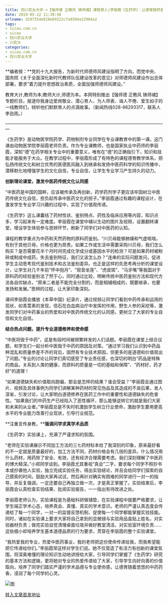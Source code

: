 ```yaml
---
title: 四川农业大学->【强师德 正教风 铸师魂】课程育人|李丽霞《生药学》：让德育随药香浸润人心 | sicau.com.cn
date: 2019-05-22 11:39:50
urlname: d197354e818e69122c7a9394a12964a2
tags: 
- sicau.com.cn
- sicau
- 四川农业大学
- 川农大
categories:
- sicau.com.cn
- 四川农业大学
---
```



**编者按：**党的十九大报告，为新时代师德师风建设指明了方向，而党中央、国务院《关于全面深化新时代教师队伍建设改革的意见》对师德师风建设作出总体部署，要求“着力提升思想政治素质，全面加强师德师风建设。”

教育大计,教师为本;教师大计,师德为本。本网特别推出【强师德 正教风 铸师魂】专题栏目，报道你我身边爱岗敬业、潜心育人、为人师表、诲人不倦、爱生如子的一线教师们，倾听他们默默育人的点滴故事。（新闻热线028-86293317，联系人李劲雨。）

—————————————————————————————————————

《生药学》是动物医学院药学、药物制剂专业同学在专业课教育中的第一课。这门课由动物医学院李丽霞老师负责。作为专业课教师，也是国家执业中药师的李丽霞，深知“德”在药学相关专业中的重要意义，唯有在“德”的正确指引下，知识和技能才能服务于大众。在教学过程中，李丽霞形成了有特色的课程德育教学体系，把弘扬传统文化和树立优秀的医德医风融入到继承和发扬中医药科学的知识传播中，潜移默化地增强学生的文化自信，专业自信，让学生专业学习产生持久的动力。

**创新理论课堂，激发中医药传统文化认同感**

“中医药是中国的国粹，应该被传承及再创新，药学药剂学子更应该牢固树立中医药传统文化自信，担负起传承中医药文化的担子。”李丽霞通过有趣的课程设计，在激发学生专业学习兴趣的过程中，实现了价值观传递。

《生药学》这么课囊括了药材性状、鉴别特点、药性及临床应用等内容，知识点多，学习起来有一定难度。李丽霞在课堂中辅以生动的图片及视频，设置翻转课堂，增设学生体验参与思辨环节，刷新了同学们对中医药的认知。

课程的教学重点为中药和天然药物的原料药鉴别。“川贝母能够肺燥和气虚咳喘，有别于其他贝母，价格也更为昂贵。如果工作或生活中需要采购川贝母，我们怎么购买？是否需要花半个月时间完成化学成分或基因水平的检测？可是如果药材被粉碎或制成中成药，失去鉴别特征，我们又该怎么办？”连串的实际问题发问，促进学生主动思考现代鉴别技术和古法鉴别差异。也正是这样的先思考再分析的课堂设计，让学生对几千年前“怀中抱月”、“观音坐莲”、“虎皮斑”、“马牙嘴”等我国对于原料药的经验鉴别法了然于心，同时通过比较，明晰传统中医药鉴别方法和现代方法各自优缺点，“原来二者是不能完全分割的，而是相辅相成的，既要继承，也要发扬和发展。”思辨的过程，让大家印象深刻。

课间李丽霞会播放《本草中国》纪录片，通过视频让同学们看到中药传承和运用的现状，如青蒿素的发现，信石在白血病治疗中发挥的作用，野生人参的采挖等，激发同学们对中药事业的热爱和对中医药传统文化的认同感，更树立了大家的专业自信和文化自信。

**结合热点问题，提升专业道德修养和使命感**

“中医将毁于中药”，这是有段时间被频繁转发的人们话题。李丽霞在课堂上结合议题，和学生们一起分析中医毁于中药的原因及对策。“通过学习我们认识到中药品种混乱和质量参差不齐的背后，固然有专业技术原因，但更多的是道德和价值观出了问题。”专业的讨论让同学们真切感受了专业责任感，也深切的明白“药品是特殊的商品，关系到人类的健康，而原料的质量是一切的基础和保障”、“药材好，药才好”的道理！

“如果道德缺失和价值取向跑偏，那会是怎样的结果？谁会受益？”李丽霞会通过图片、视频及具体事例为同学们讲解某种药材的常见伪品及其造成的不良后果，发人深省，引发讨论，让大家明白道德修养在医药工作中的重要性和道德缺失的危害性。“如果我们的中药生产已经陷入了恶性循环，那么能够逆转它的就是我们大家和未来的从业者。”李丽霞总是不失时机激励学生树立行业使命，激励学生要用更高水平的专业能力改善行业现状，引导行业规范。

**注重言传身教，****强调问学求真学术品质**

《生药学》实验课上，充满了严谨求知的氛围。

“老师在实验课展示不同加工方法的三七药材标本给了我深刻的印象，原来最好看的不一定就是质量最好的，加工方法不同，药材价格会有几倍的差异。什么情况用什么药材，用药除了安全、有效，还有经济合理需要考虑。我们深刻理解了中医药的博大精深。”小郑同学谈到。李丽霞尤其重视“真会”二字，要求每个同学不照抄书本或抄袭他人实验，独立完成实验任务，得出实验结论，并且会给同学们探索的自己摸索的时间，鼓励大家再试试，然后再针对确实有困难的同学进行一对一的指导，并反复强调，一定还要自己再独立做一次，才是真正掌握了。实验结束后，李丽霞会认真检查实验结果、批阅实验报告，一一指出有待改进之处。

李丽霞老师认为，实验课程是为基础科研做铺垫，在实验课程中就要严格要求，让学生端正学术心态，培养真会、真懂、真实的学术意识。老师的严谨认真态度会传递给了每一个同学，一对一的监督反馈机制，促使每一个同学都能掌握实验技能。同时，诸如在实验课上要求大家将自己拿到的显微镜与实验用品盒贴上姓名，对实验器材负责；做完实验自觉清理桌面垃圾并做好教室清洁，对实验室环境负责……这些细小却培养学生基本道德品质的行为要求，贯穿在李丽霞的整个实验课堂。

“我热爱我的专业，热爱中医药事业，我的老师把这份使命传递给我，而我希望能把它传递给你们。”李丽霞常这样对学生们说。她不仅营造了有活力有创新的课堂氛围，将深奥难懂的理论知识生动地讲授给大家，引导同学们掌握了《生药学》研究的基本方法和逻辑，更将她对专业的热爱传递给了大家，引导学生向好向善的价值取向，培养了同学们踏实严谨的学术品德与专业使命感，让德育随着悠悠的中药药香，浸润了每个同学的心灵。



![图](https://news.sicau.edu.cn/__local/5/64/E6/7D49E1F942BE65C13036C1C9185_A41C4A0C_7D322.png)

[转入文章首发地址](https://news.sicau.edu.cn/info/1078/51642.htm)